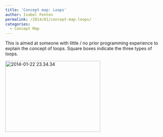 ```yaml
---
title: 'Concept map: Loops'
author: Isabel Fenton
permalink: /2014/01/concept-map-loops/
categories:
  - Concept Map
---
```

This is aimed at someone with little / no prior programming experience to explain the concept of loops. Square boxes indicate the three types of loops.

[<img class="alignnone size-medium wp-image-5630" alt="2014-01-22 23.34.34" src="http://teaching.software-carpentry.org/wp-content/uploads/2014/01/2014-01-22-23.34.34-e1390434595784-300x225.jpg" width="300" height="225" />][1]

 [1]: http://teaching.software-carpentry.org/wp-content/uploads/2014/01/2014-01-22-23.34.34-e1390434595784.jpg
